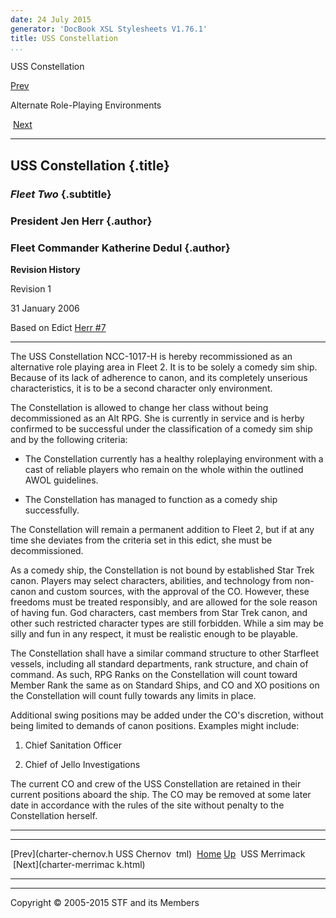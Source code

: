 ```yaml
---
date: 24 July 2015
generator: 'DocBook XSL Stylesheets V1.76.1'
title: USS Constellation
...
```


USS Constellation

[Prev](charter-chernov.html) 

Alternate Role-Playing Environments

 [Next](charter-merrimack.html)

* * * * *

USS Constellation {.title}
-----------------

### *Fleet Two* {.subtitle}

### President Jen Herr {.author}

### Fleet Commander Katherine Dedul {.author}

**Revision History**

Revision 1

31 January 2006

Based on Edict [Herr
\#7](http://www.star-fleet.com/prez/edicts/herr/#e7)

* * * * *

The USS Constellation NCC-1017-H is hereby recommissioned as an
alternative role playing area in Fleet 2. It is to be solely a comedy
sim ship. Because of its lack of adherence to canon, and its completely
unserious characteristics, it is to be a second character only
environment.

The Constellation is allowed to change her class without being
decommissioned as an Alt RPG. She is currently in service and is herby
confirmed to be successful under the classification of a comedy sim ship
and by the following criteria:

-   The Constellation currently has a healthy roleplaying environment
    with a cast of reliable players who remain on the whole within the
    outlined AWOL guidelines.

-   The Constellation has managed to function as a comedy ship
    successfully.

The Constellation will remain a permanent addition to Fleet 2, but if at
any time she deviates from the criteria set in this edict, she must be
decommissioned.

As a comedy ship, the Constellation is not bound by established Star
Trek canon. Players may select characters, abilities, and technology
from non-canon and custom sources, with the approval of the CO. However,
these freedoms must be treated responsibly, and are allowed for the sole
reason of having fun. God characters, cast members from Star Trek canon,
and other such restricted character types are still forbidden. While a
sim may be silly and fun in any respect, it must be realistic enough to
be playable.

The Constellation shall have a similar command structure to other
Starfleet vessels, including all standard departments, rank structure,
and chain of command. As such, RPG Ranks on the Constellation will count
toward Member Rank the same as on Standard Ships, and CO and XO
positions on the Constellation will count fully towards any limits in
place.

Additional swing positions may be added under the CO's discretion,
without being limited to demands of canon positions. Examples might
include:

1.  Chief Sanitation Officer

2.  Chief of Jello Investigations

The current CO and crew of the USS Constellation are retained in their
current positions aboard the ship. The CO may be removed at some later
date in accordance with the rules of the site without penalty to the
Constellation herself.

* * * * *

  ------------------------ ------------------------ ------------------------
  [Prev](charter-chernov.h USS Chernov 
  tml)                     [Home](../index.html)
  [Up](altrpgareas.html)    USS Merrimack
   [Next](charter-merrimac 
  k.html)                  
  ------------------------ ------------------------ ------------------------

* * * * *

Copyright © 2005-2015 STF and its Members
